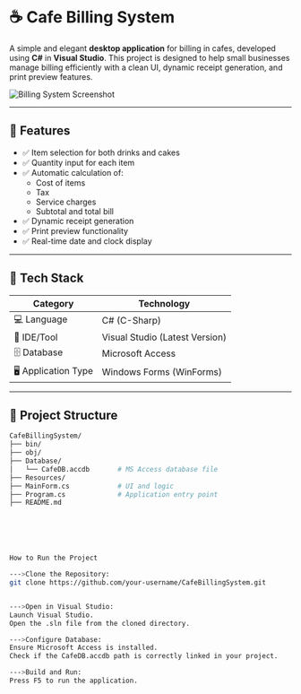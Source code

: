 # ☕ Cafe Billing System

A simple and elegant **desktop application** for billing in cafes, developed using **C#** in **Visual Studio**. This project is designed to help small businesses manage billing efficiently with a clean UI, dynamic receipt generation, and print preview features.

![Billing System Screenshot](fbf9219f-1790-43dc-a5c8-467cc5edd245.png)

---

## 🧾 Features

- ✅ Item selection for both drinks and cakes
- ✅ Quantity input for each item
- ✅ Automatic calculation of:
  - Cost of items
  - Tax
  - Service charges
  - Subtotal and total bill
- ✅ Dynamic receipt generation
- ✅ Print preview functionality
- ✅ Real-time date and clock display

---

## 🔧 Tech Stack

| Category        | Technology             |
|----------------|------------------------|
| 💻 Language      | C# (C-Sharp)            |
| 🧰 IDE/Tool     | Visual Studio (Latest Version) |
| 🗄️ Database      | Microsoft Access         |
| 🖥️ Application Type | Windows Forms (WinForms) |

---

## 📂 Project Structure

```bash
CafeBillingSystem/
├── bin/
├── obj/
├── Database/
│   └── CafeDB.accdb       # MS Access database file
├── Resources/
├── MainForm.cs            # UI and logic
├── Program.cs             # Application entry point
├── README.md






How to Run the Project

--->Clone the Repository:
git clone https://github.com/your-username/CafeBillingSystem.git


--->Open in Visual Studio:
Launch Visual Studio.
Open the .sln file from the cloned directory.

--->Configure Database:
Ensure Microsoft Access is installed.
Check if the CafeDB.accdb path is correctly linked in your project.

--->Build and Run:
Press F5 to run the application.
